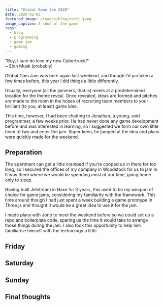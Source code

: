 ```yaml
---
title: "Global Game Jam 2020"
date: 2020-02-03
featured_image: /images/blog/code1.jpeg
image_caption: A shot of the game
tags:
  - blog
  - programming
  - game jam
  - gaming
---
```


"Boy, I sure do love my new Cybertruck!"  
~ Elon Musk (probably)

Global Gam Jam was here again last weekend, and though I'd partaken a few times before, this year I did things a little differently.

Usually, everyone (all the jammers, that is) meets at a predetermined location for the theme reveal. Once revealed, ideas are formed and pitches are made to the room in the hopes of recruiting team members to your brilliant (to you, at least) game idea.

This time, however, I had been chatting to Jonathan, a young, avid programmer, a few weeks prior. He had never done any game development before and was interested in learning, so I suggested we form our own little team of two and enter the jam. Super keen, he jumped at the idea and plans were quickly made for the weekend.

## Preparation

The apartment can get a little cramped if you're cooped up in there for too long, so I secured the offices of my company in Woodstock for us to jam in. It was there where we would be spending most of our time, going home only to sleep.

Having built Jetstream in Haxe for 3 years, this used to be my weapon of choice for game jams, considering my familiarity with the framework. This time around though I had just spent a week building a game prototype in Three.js and thought it would be a great idea to use it for the jam.

I made plans with Jono to meet the weekend before so we could set up a repo and boilerplate code, sparing us the time it would take to arrange those things during the jam. I also took this opportunity to help him familiarise himself with the technology a little.

## Friday

## Saturday

## Sunday

## Final thoughts